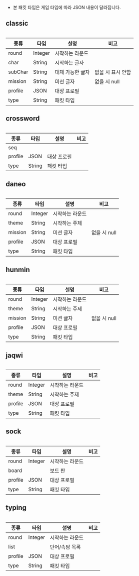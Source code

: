 * 본 패킷 타입은 게임 타입에 따라 JSON 내용이 달라집니다.

## classic
```json

```
| 종류    | 타입    | 설명             | 비고              |
|---------|---------|------------------|-------------------|
| round   | Integer | 시작하는 라운드  |                   |
| char    | String  | 시작하는 글자    |                   |
| subChar | String  | 대체 가능한 글자 | 없을 시 표시 안함 |
| mission | String  | 미션 글자        | 없을 시 null      |
| profile | JSON    | 대상 프로필      |                   |
| type    | String  | 패킷 타입        |                   |


## crossword
```json

```
| 종류    | 타입   | 설명        | 비고 |
|---------|--------|-------------|------|
| seq     |        |             |      |
| profile | JSON   | 대상 프로필 |      |
| type    | String | 패킷 타입   |      |

## daneo
```json

```
| 종류    | 타입    | 설명            | 비고         |
|---------|---------|-----------------|--------------|
| round   | Integer | 시작하는 라운드 |              |
| theme   | String  | 시작하는 주제   |              |
| mission | String  | 미션 글자       | 없을 시 null |
| profile | JSON    | 대상 프로필     |              |
| type    | String  | 패킷 타입       |              |

## hunmin
```json

```
| 종류    | 타입    | 설명            | 비고         |
|---------|---------|-----------------|--------------|
| round   | Integer | 시작하는 라운드 |              |
| theme   | String  | 시작하는 주제   |              |
| mission | String  | 미션 글자       | 없을 시 null |
| profile | JSON    | 대상 프로필     |              |
| type    | String  | 패킷 타입       |              |

## jaqwi
```json

```
| 종류    | 타입    | 설명            | 비고         |
|---------|---------|-----------------|--------------|
| round   | Integer | 시작하는 라운드 |              |
| theme   | String  | 시작하는 주제   |              |
| profile | JSON    | 대상 프로필     |              |
| type    | String  | 패킷 타입       |              |

## sock
```json

```
| 종류    | 타입    | 설명            | 비고 |
|---------|---------|-----------------|------|
| round   | Integer | 시작하는 라운드 |      |
| board   |         | 보드 판         |      |
| profile | JSON    | 대상 프로필     |      |
| type    | String  | 패킷 타입       |      |

## typing
```json

```
| 종류    | 타입    | 설명            | 비고 |
|---------|---------|-----------------|------|
| round   | Integer | 시작하는 라운드 |      |
| list    |         | 단어/속담 목록  |      |
| profile | JSON    | 대상 프로필     |      |
| type    | String  | 패킷 타입       |      |
